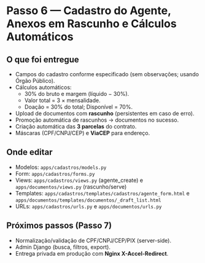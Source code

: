 # Passo 6 — Cadastro do Agente, Anexos em Rascunho e Cálculos Automáticos

## O que foi entregue
- Campos do cadastro conforme especificado (sem observações; usando Órgão Público).
- Cálculos automáticos:
  - 30% do bruto e margem (líquido − 30%).
  - Valor total = 3 × mensalidade.
  - Doação = 30% do total; Disponível = 70%.
- Upload de documentos com **rascunho** (persistentes em caso de erro).
- Promoção automática de rascunhos → documentos no sucesso.
- Criação automática das **3 parcelas** do contrato.
- Máscaras (CPF/CNPJ/CEP) e **ViaCEP** para endereço.

## Onde editar
- Modelos: `apps/cadastros/models.py`
- Form: `apps/cadastros/forms.py`
- Views: `apps/cadastros/views.py` (agente_create) e `apps/documentos/views.py` (rascunho/serve)
- Templates: `apps/cadastros/templates/cadastros/agente_form.html` e `apps/documentos/templates/documentos/_draft_list.html`
- URLs: `apps/cadastros/urls.py` e `apps/documentos/urls.py`

## Próximos passos (Passo 7)
- Normalização/validação de CPF/CNPJ/CEP/PIX (server-side).
- Admin Django (busca, filtros, export).
- Entrega privada em produção com **Nginx X-Accel-Redirect**.